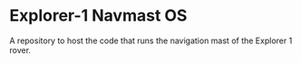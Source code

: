 # Explorer-1 Navmast OS

A repository to host the code that runs the navigation mast of the Explorer 1 rover.
